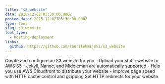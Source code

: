 ```yaml
---
title: "s3_website"
date: 2015-12-02T03:30:00.000Z
posted_date: 2015-12-02T03:30:00.000Z
type: tool
slug: s3_website
tool_type: 
  - hosting-deployment
links:
  github: https://github.com/laurilehmijoki/s3_website
---
```

Create and configure an S3 website for you - Upload your static website to AWS S3 - Jekyll, Nanoc, and Middleman are automatically supported - Help you use AWS Cloudfront to distribute your website - Improve page speed with HTTP cache control and gzipping
Set HTTP redirects for your website




